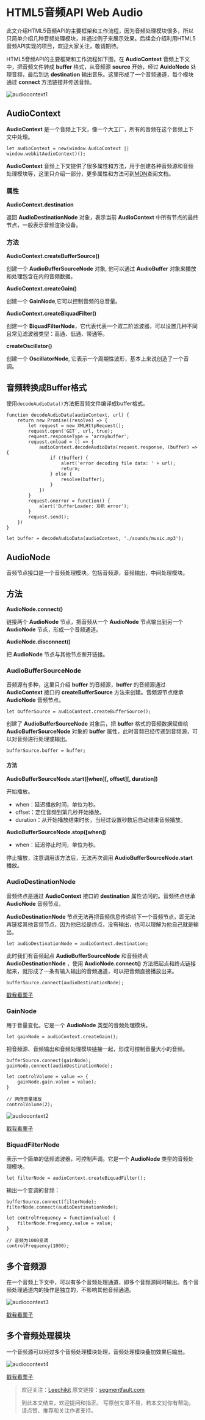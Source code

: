 # HTML5音频API Web Audio

此文介绍HTML5音频API的主要框架和工作流程，因为音频处理模块很多，所以只简单介绍几种音频处理模块，并通过例子来展示效果。后续会介绍利用HTML5音频API实现的项目，欢迎大家关注，敬请期待。

HTML5音频API的主要框架和工作流程如下图，在 **AudioContext** 音频上下文中，把音频文件转成 **buffer** 格式，从音频源 **source** 开始，经过 **AuidoNode** 处理音频，最后到达 **destination** 输出音乐。这里形成了一个音频通道，每个模块通过 **connect** 方法链接并传送音频。

![audiocontext1](https://user-images.githubusercontent.com/9698086/28865131-6a6633fe-77a1-11e7-8ca1-4a67a994a97e.png)

## AudioContext
**AudioContext** 是一个音频上下文，像一个大工厂，所有的音频在这个音频上下文中处理。

```
let audioContext = new(window.AudioContext || window.webkitAudioContext)();
```
**AudioContext** 音频上下文提供了很多属性和方法，用于创建各种音频源和音频处理模块等，这里只介绍一部分，更多属性和方法可到[MDN](https://developer.mozilla.org/zh-CN/docs/Web/API/AudioContext)查阅文档。

### 属性

**AudioContext.destination**

返回 **AudioDestinationNode** 对象，表示当前 **AudioContext** 中所有节点的最终节点，一般表示音频渲染设备。

### 方法

**AudioContext.createBufferSource()**

创建一个 **AudioBufferSourceNode** 对象, 他可以通过 **AudioBuffer** 对象来播放和处理包含在内的音频数据。

**AudioContext.createGain()**

创建一个 **GainNode**,它可以控制音频的总音量。

**AudioContext.createBiquadFilter()**

创建一个 **BiquadFilterNode**，它代表代表一个双二阶滤波器，可以设置几种不同且常见滤波器类型：高通、低通、带通等。

**createOscillator()**

创建一个 **OscillatorNode**, 它表示一个周期性波形，基本上来说创造了一个音调。

## 音频转换成Buffer格式

使用`decodeAudioData()`方法把音频文件编译成buffer格式。
```
function decodeAudioData(audioContext, url) {
	return new Promise((resolve) => {
		let request = new XMLHttpRequest();
		request.open('GET', url, true);
		request.responseType = 'arraybuffer';
		request.onload = () => {
			audioContext.decodeAudioData(request.response, (buffer) => {
				if (!buffer) {
					alert('error decoding file data: ' + url);
					return;
				} else {
					resolve(buffer);
				}
			})
		}
		request.onerror = function() {
			alert('BufferLoader: XHR error');
		}
		request.send();
	})
}

let buffer = decodeAudioData(audioContext, './sounds/music.mp3');
```

## AudioNode

音频节点接口是一个音频处理模块。包括音频源，音频输出，中间处理模块。

## 方法

**AudioNode.connect()**

链接两个 **AudioNode** 节点，把音频从一个 **AudioNode** 节点输出到另一个 **AudioNode** 节点，形成一个音频通道。

**AudioNode.disconnect()**

把 **AudioNode** 节点与其他节点断开链接。

### AudioBufferSourceNode

音频源有多种，这里只介绍 **buffer** 的音频源，**buffer** 的音频源通过 **AudioContext** 接口的 **createBufferSource** 方法来创建。音频源节点继承 **AudioNode** 音频节点。

```
let bufferSource = audioContext.createBufferSource();
```

创建了 **AudioBufferSourceNode** 对象后，把 **buffer** 格式的音频数据赋值给  **AudioBufferSourceNode** 对象的 **buffer** 属性，此时音频已经传递到音频源，可以对音频进行处理或输出。

```
bufferSource.buffer = buffer;
```

#### 方法

**AudioBufferSourceNode.start([when][, offset][, duration])**

开始播放。

* when：延迟播放时间，单位为秒。
* offset：定位音频到第几秒开始播放。
* duration：从开始播放结束时长，当经过设置秒数后自动结束音频播放。

**AudioBufferSourceNode.stop([when])**

* when：延迟停止时间，单位为秒。

停止播放，注意调用该方法后，无法再次调用 **AudioBufferSourceNode.start** 播放。

### AudioDestinationNode

音频终点是通过 **AudioContext** 接口的 **destination** 属性访问的。音频终点继承 **AudioNode** 音频节点， 

**AudioDestinationNode** 节点无法再把音频信息传递给下一个音频节点，即无法再链接其他音频节点，因为他已经是终点，没有输出，也可以理解为他自己就是输出。

```
let audioDestinationNode = audioContext.destination;
```

此时我们有音频起点 **AudioBufferSourceNode** 和音频终点 **AudioDestinationNode** ，使用 **AudioNode.connect()** 方法把起点和终点链接起来，就形成了一条有输入输出的音频通道，可以把音频直接播放出来。 

```
bufferSource.connect(audioDestinationNode);
```

[戳我看栗子](https://codepen.io/leechikit/pen/KvaJRp)

### GainNode

用于音量变化。它是一个 **AudioNode** 类型的音频处理模块。

```
let gainNode = audioContext.createGain();
```

把音频源、音频输出和音频处理模块链接一起，形成可控制音量大小的音频。

```
bufferSource.connect(gainNode);
gainNode.connect(audioDestinationNode);

let controlVolume = value => {
	gainNode.gain.value = value);
}

// 两倍音量播放
controlVolume(2);
```

![audiocontext2](https://user-images.githubusercontent.com/9698086/28865152-79aedac8-77a1-11e7-8412-39c121d2bd2e.png)

[戳我看栗子](https://codepen.io/leechikit/pen/vJxewz)

### BiquadFilterNode

表示一个简单的低频滤波器，可控制声调。它是一个 **AudioNode** 类型的音频处理模块。

```
let filterNode = audioContext.createBiquadFilter();
```

输出一个变调的音频：
```
bufferSource.connect(filterNode);
filterNode.connect(audioDestinationNode);

let controlFrequency = function(value) {
	filterNode.frequency.value = value;
}

// 音频为1000变调
controlFrequency(1000);
```

## 多个音频源

在一个音频上下文中，可以有多个音频处理通道，即多个音频源同时输出。各个音频处理通道内的操作是独立的，不影响其他音频通道。

![audiocontext3](https://user-images.githubusercontent.com/9698086/28865158-7aefae94-77a1-11e7-9130-be47e12ae400.png)

[戳我看栗子](https://codepen.io/leechikit/pen/KvWyPV)

## 多个音频处理模块

一个音频源可以经过多个音频处理模块处理，音频处理模块叠加效果后输出。

![audiocontext4](https://user-images.githubusercontent.com/9698086/28865159-7bfb07d4-77a1-11e7-8b3d-c2c3b0bc49ef.png)

[戳我看栗子](https://codepen.io/leechikit/pen/Nvpwrq)

> 欢迎关注：[Leechikit](https://segmentfault.com/u/leechikit/articles)
> 原文链接：[segmentfault.com](https://segmentfault.com/a/1190000010561222)
>
> 到此本文结束，欢迎提问和指正。
> 写原创文章不易，若本文对你有帮助，请点赞、推荐和关注作者支持。